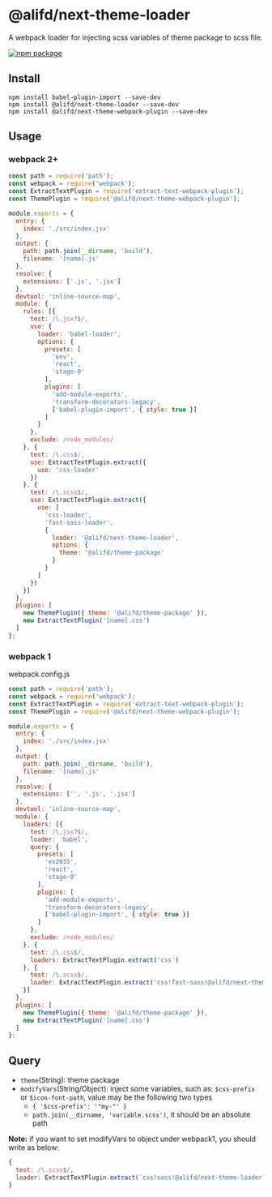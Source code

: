 # @alifd/next-theme-loader
A webpack loader for injecting scss variables of theme package to scss file.

[![npm package](https://img.shields.io/npm/v/@alifd/next-theme-loader.svg?style=flat-square)](https://www.npmjs.org/package/@alifd/next-theme-loader)

## Install

```
npm install babel-plugin-import --save-dev
npm install @alifd/next-theme-loader --save-dev
npm install @alifd/next-theme-webpack-plugin --save-dev
```

## Usage

### webpack 2+

``` js
const path = require('path');
const webpack = require('webpack');
const ExtractTextPlugin = require('extract-text-webpack-plugin');
const ThemePlugin = require('@alifd/next-theme-webpack-plugin');

module.exports = {
  entry: {
    index: './src/index.jsx'
  },
  output: {
    path: path.join(__dirname, 'build'),
    filename: '[name].js'
  },
  resolve: {
    extensions: ['.js', '.jsx']
  },
  devtool: 'inline-source-map',
  module: {
    rules: [{
      test: /\.jsx?$/,
      use: {
        loader: 'babel-loader',
        options: {
          presets: [
            'env',
            'react',
            'stage-0'
          ],
          plugins: [
            'add-module-exports',
            'transform-decorators-legacy',
            ['babel-plugin-import', { style: true }]
          ]
        }
      },
      exclude: /node_modules/
    }, {
      test: /\.css$/,
      use: ExtractTextPlugin.extract({
        use: 'css-loader'
      })
    }, {
      test: /\.scss$/,
      use: ExtractTextPlugin.extract({
        use: [
          'css-loader',
          'fast-sass-loader',
          {
            loader: '@alifd/next-theme-loader',
            options: {
              theme: '@alifd/theme-package'
            }
          }
        ]
      })
    }]
  },
  plugins: [
    new ThemePlugin({ theme: '@alifd/theme-package' }),
    new ExtractTextPlugin('[name].css')
  ]
};
```

### webpack 1

webpack.config.js

``` js
const path = require('path');
const webpack = require('webpack');
const ExtractTextPlugin = require('extract-text-webpack-plugin');
const ThemePlugin = require('@alifd/next-theme-webpack-plugin');

module.exports = {
  entry: {
    index: './src/index.jsx'
  },
  output: {
    path: path.join(__dirname, 'build'),
    filename: '[name].js'
  },
  resolve: {
    extensions: ['', '.js', '.jsx']
  },
  devtool: 'inline-source-map',
  module: {
    loaders: [{
      test: /\.jsx?$/,
      loader: 'babel',
      query: {
        presets: [
          'es2015',
          'react',
          'stage-0'
        ],
        plugins: [
          'add-module-exports',
          'transform-decorators-legacy',
          ['babel-plugin-import', { style: true }]
        ]
      },
      exclude: /node_modules/
    }, {
      test: /\.css$/,
      loaders: ExtractTextPlugin.extract('css')
    }, {
      test: /\.scss$/,
      loader: ExtractTextPlugin.extract('css!fast-sass!@alifd/next-theme-loader?theme=@alifd/theme-package')
    }]
  },
  plugins: [
    new ThemePlugin({ theme: '@alifd/theme-package' }),
    new ExtractTextPlugin('[name].css')
  ]
};
```


## Query

* `theme`(String): theme package
* `modifyVars`(String/Object): inject some variables, such as: `$css-prefix` or `$icon-font-path`, value may be the following two types
  * `{ '$css-prefix': '"my-"' }`
  * `path.join(__dirname, 'variable.scss')`, it should be an absolute path

**Note:** if you want to set modifyVars to object under webpack1, you should write as below:

``` js
{
  test: /\.scss$/,
  loader: ExtractTextPlugin.extract(`css!sass!@alifd/next-theme-loader?${JSON.stringify({ theme: '@alifd/theme-package', modifyVars: { '$css-prefix': '"my-"', '$icon-font-path': '"//xxx.com"' } })}`)
}
```

